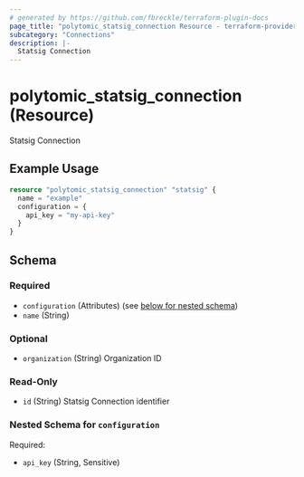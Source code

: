 ```yaml
---
# generated by https://github.com/fbreckle/terraform-plugin-docs
page_title: "polytomic_statsig_connection Resource - terraform-provider-polytomic"
subcategory: "Connections"
description: |-
  Statsig Connection
---
```


# polytomic_statsig_connection (Resource)

Statsig Connection

## Example Usage

```terraform
resource "polytomic_statsig_connection" "statsig" {
  name = "example"
  configuration = {
    api_key = "my-api-key"
  }
}
```

<!-- schema generated by tfplugindocs -->
## Schema

### Required

- `configuration` (Attributes) (see [below for nested schema](#nestedatt--configuration))
- `name` (String)

### Optional

- `organization` (String) Organization ID

### Read-Only

- `id` (String) Statsig Connection identifier

<a id="nestedatt--configuration"></a>
### Nested Schema for `configuration`

Required:

- `api_key` (String, Sensitive)



